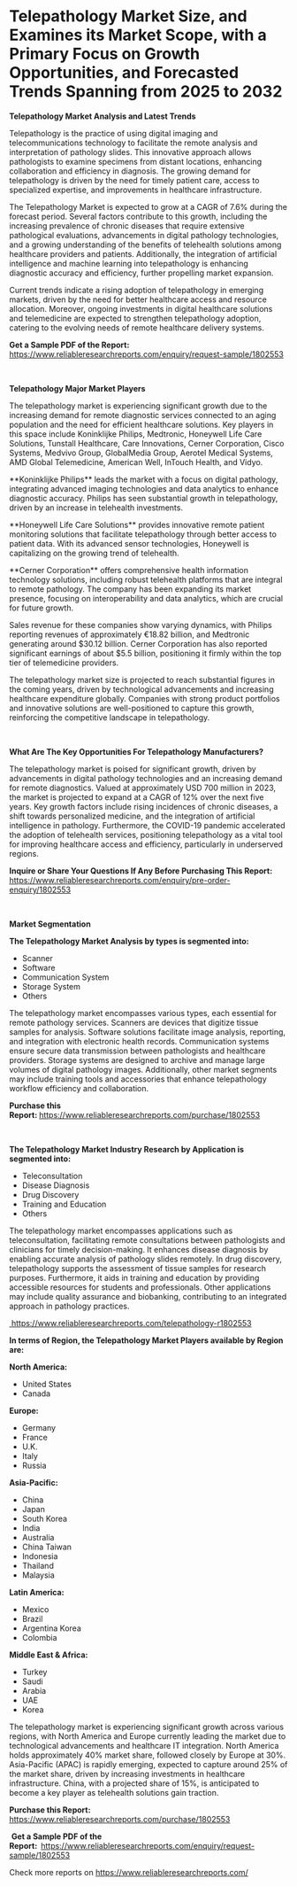 <p><h1>Telepathology Market Size, and Examines its Market Scope, with a Primary Focus on Growth Opportunities, and Forecasted Trends Spanning from 2025 to 2032</h1></p><p><strong>Telepathology Market Analysis and Latest Trends</strong></p>
<p><p>Telepathology is the practice of using digital imaging and telecommunications technology to facilitate the remote analysis and interpretation of pathology slides. This innovative approach allows pathologists to examine specimens from distant locations, enhancing collaboration and efficiency in diagnosis. The growing demand for telepathology is driven by the need for timely patient care, access to specialized expertise, and improvements in healthcare infrastructure.</p><p>The Telepathology Market is expected to grow at a CAGR of 7.6% during the forecast period. Several factors contribute to this growth, including the increasing prevalence of chronic diseases that require extensive pathological evaluations, advancements in digital pathology technologies, and a growing understanding of the benefits of telehealth solutions among healthcare providers and patients. Additionally, the integration of artificial intelligence and machine learning into telepathology is enhancing diagnostic accuracy and efficiency, further propelling market expansion.</p><p>Current trends indicate a rising adoption of telepathology in emerging markets, driven by the need for better healthcare access and resource allocation. Moreover, ongoing investments in digital healthcare solutions and telemedicine are expected to strengthen telepathology adoption, catering to the evolving needs of remote healthcare delivery systems.</p></p>
<p><strong>Get a Sample PDF of the Report:&nbsp;</strong> <a href="https://www.reliableresearchreports.com/enquiry/request-sample/1802553?utm_campaign=2529&utm_medium=2&utm_source=Github&utm_content=ia&utm_term=03032025&utm_id=telepathology">https://www.reliableresearchreports.com/enquiry/request-sample/1802553</a></p>
<p>&nbsp;</p>
<p><strong>Telepathology Major Market Players</strong></p>
<p><p>The telepathology market is experiencing significant growth due to the increasing demand for remote diagnostic services connected to an aging population and the need for efficient healthcare solutions. Key players in this space include Koninklijke Philips, Medtronic, Honeywell Life Care Solutions, Tunstall Healthcare, Care Innovations, Cerner Corporation, Cisco Systems, Medvivo Group, GlobalMedia Group, Aerotel Medical Systems, AMD Global Telemedicine, American Well, InTouch Health, and Vidyo.</p><p>**Koninklijke Philips** leads the market with a focus on digital pathology, integrating advanced imaging technologies and data analytics to enhance diagnostic accuracy. Philips has seen substantial growth in telepathology, driven by an increase in telehealth investments.</p><p>**Honeywell Life Care Solutions** provides innovative remote patient monitoring solutions that facilitate telepathology through better access to patient data. With its advanced sensor technologies, Honeywell is capitalizing on the growing trend of telehealth.</p><p>**Cerner Corporation** offers comprehensive health information technology solutions, including robust telehealth platforms that are integral to remote pathology. The company has been expanding its market presence, focusing on interoperability and data analytics, which are crucial for future growth.</p><p>Sales revenue for these companies show varying dynamics, with Philips reporting revenues of approximately €18.82 billion, and Medtronic generating around $30.12 billion. Cerner Corporation has also reported significant earnings of about $5.5 billion, positioning it firmly within the top tier of telemedicine providers.</p><p>The telepathology market size is projected to reach substantial figures in the coming years, driven by technological advancements and increasing healthcare expenditure globally. Companies with strong product portfolios and innovative solutions are well-positioned to capture this growth, reinforcing the competitive landscape in telepathology.</p></p>
<p>&nbsp;</p>
<p><strong>What Are The Key Opportunities For Telepathology Manufacturers?</strong></p>
<p><p>The telepathology market is poised for significant growth, driven by advancements in digital pathology technologies and an increasing demand for remote diagnostics. Valued at approximately USD 700 million in 2023, the market is projected to expand at a CAGR of 12% over the next five years. Key growth factors include rising incidences of chronic diseases, a shift towards personalized medicine, and the integration of artificial intelligence in pathology. Furthermore, the COVID-19 pandemic accelerated the adoption of telehealth services, positioning telepathology as a vital tool for improving healthcare access and efficiency, particularly in underserved regions.</p></p>
<p><strong>Inquire or Share Your Questions If Any Before Purchasing This Report:</strong> <a href="https://www.reliableresearchreports.com/enquiry/pre-order-enquiry/1802553?utm_campaign=2529&utm_medium=2&utm_source=Github&utm_content=ia&utm_term=03032025&utm_id=telepathology">https://www.reliableresearchreports.com/enquiry/pre-order-enquiry/1802553</a></p>
<p>&nbsp;</p>
<p><strong>Market Segmentation</strong></p>
<p><strong>The Telepathology Market Analysis by types is segmented into:</strong></p>
<p><ul><li>Scanner</li><li>Software</li><li>Communication System</li><li>Storage System</li><li>Others</li></ul></p>
<p><p>The telepathology market encompasses various types, each essential for remote pathology services. Scanners are devices that digitize tissue samples for analysis. Software solutions facilitate image analysis, reporting, and integration with electronic health records. Communication systems ensure secure data transmission between pathologists and healthcare providers. Storage systems are designed to archive and manage large volumes of digital pathology images. Additionally, other market segments may include training tools and accessories that enhance telepathology workflow efficiency and collaboration.</p></p>
<p><strong>Purchase this Report:&nbsp;</strong><a href="https://www.reliableresearchreports.com/purchase/1802553?utm_campaign=2529&utm_medium=2&utm_source=Github&utm_content=ia&utm_term=03032025&utm_id=telepathology">https://www.reliableresearchreports.com/purchase/1802553</a></p>
<p>&nbsp;</p>
<p><strong>The Telepathology Market Industry Research by Application is segmented into:</strong></p>
<p><ul><li>Teleconsultation</li><li>Disease Diagnosis</li><li>Drug Discovery</li><li>Training and Education</li><li>Others</li></ul></p>
<p><p>The telepathology market encompasses applications such as teleconsultation, facilitating remote consultations between pathologists and clinicians for timely decision-making. It enhances disease diagnosis by enabling accurate analysis of pathology slides remotely. In drug discovery, telepathology supports the assessment of tissue samples for research purposes. Furthermore, it aids in training and education by providing accessible resources for students and professionals. Other applications may include quality assurance and biobanking, contributing to an integrated approach in pathology practices.</p></p>
<p><a href="https://www.reliableresearchreports.com/telepathology-r1802553?utm_campaign=2529&utm_medium=2&utm_source=Github&utm_content=ia&utm_term=03032025&utm_id=telepathology">&nbsp;https://www.reliableresearchreports.com/telepathology-r1802553</a></p>
<p><strong>In terms of Region, the Telepathology Market Players available by Region are:</strong></p>
<p>
    <p> <strong> North America: </strong>
        <ul>
            <li>United States</li>
            <li>Canada</li>
        </ul>
        </p> 
    <p> <strong> Europe: </strong>
        <ul>
            <li>Germany</li>
            <li>France</li>
            <li>U.K.</li>
            <li>Italy</li>
            <li>Russia</li>
        </ul>
        </p> 
    <p> <strong> Asia-Pacific: </strong>
        <ul>
            <li>China</li>
            <li>Japan</li>
            <li>South Korea</li>
            <li>India</li>
            <li>Australia</li>
            <li>China Taiwan</li>
            <li>Indonesia</li>
            <li>Thailand</li>
            <li>Malaysia</li>
        </ul>
        </p> 
    <p> <strong> Latin America: </strong>
        <ul>
            <li>Mexico</li>
            <li>Brazil</li>
            <li>Argentina Korea</li>
            <li>Colombia</li>
        </ul>
        </p> 
    <p> <strong> Middle East & Africa: </strong>
        <ul>
            <li>Turkey</li>
            <li>Saudi</li>
            <li>Arabia</li>
            <li>UAE</li>
            <li>Korea</li>
        </ul>
    </p>
    </p>
<p><p>The telepathology market is experiencing significant growth across various regions, with North America and Europe currently leading the market due to technological advancements and healthcare IT integration. North America holds approximately 40% market share, followed closely by Europe at 30%. Asia-Pacific (APAC) is rapidly emerging, expected to capture around 25% of the market share, driven by increasing investments in healthcare infrastructure. China, with a projected share of 15%, is anticipated to become a key player as telehealth solutions gain traction.</p></p>
<p><strong>Purchase this Report: </strong><a href="https://www.reliableresearchreports.com/purchase/1802553?utm_campaign=2529&utm_medium=2&utm_source=Github&utm_content=ia&utm_term=03032025&utm_id=telepathology">https://www.reliableresearchreports.com/purchase/1802553</a></p>
<p>&nbsp;<strong>Get a Sample PDF of the Report:&nbsp;&nbsp;</strong><a href="https://www.reliableresearchreports.com/enquiry/request-sample/1802553?utm_campaign=2529&utm_medium=2&utm_source=Github&utm_content=ia&utm_term=03032025&utm_id=telepathology">https://www.reliableresearchreports.com/enquiry/request-sample/1802553</a></p>
<p><strong></strong></p>
<p>Check more reports on <a href="https://www.reliableresearchreports.com/?utm_campaign=2529&utm_medium=2&utm_source=Github&utm_content=ia&utm_term=03032025&utm_id=telepathology">https://www.reliableresearchreports.com/</a></p>
